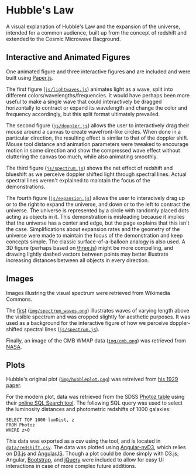 # Hubble's Law
A visual explanation of Hubble's Law and the expansion of the universe, intended for a common audience, built up from the concept of redshift and extended to the Cosmic Microwave Bacground.

## Interactive and Animated Figures
One animated figure and three interactive figures and  are included and were built using [Paper.js](http://paperjs.org/).  

The first figure ([`js/lightwaves.js`](js/lightwaves.js)) animates light as a wave, split into different colors/wavelengths/frequencies. It would have perhaps been more useful to make a single wave that could interactively be dragged horizontally to contract or expand its wavelength and change the color and frequency accordingly, but this split format ultimately prevailed.  

The second figure ([`js/doppler.js`](js/doppler.js)) allows the user to interactively drag their mouse around a canvas to create wavefront-like circles. When done in a particular direction, the resulting effect is similar to that of the doppler shift. Mouse tool distance and animation parameters were tweaked to encourage motion in some direction and show the compressed wave effect without cluttering the canvas too much, while also animating smoothly.  

The third figure ([`js/spectrum.js`](js/spectrum.js)) shows the net effect of redshift and blueshift as we perceive doppler shifted light through spectral lines. Actual spectral lines weren't explained to maintain the focus of the demonstrations.  

The fourth figure ([`js/expansion.js`](js/expansion.js)) allows the user to interacively drag up or to the right to expand the universe, and down or to the left to contract the universe. The universe is represented by a circle with randomly placed dots acting as objects in it. This demonstration is misleading because it implies that the universe has a center and edge, but the page explains that this isn't the case. Simplifications about expansion rates and the geometry of the universe were made to maintain the focus of the demonstration and keep concepts simple. The classic surface-of-a-balloon analogy is also used. A 3D figure (perhaps based on [three.js](http://threejs.org/)) might be more compelling, and drawing lightly dashed vectors between points may better illustrate increasing distances between all objects in every direction.

## Images
Images illustring the visual spectrum were retrieved from Wikimedia Commons.  

The [first](https://commons.wikimedia.org/wiki/Category:Visible_spectrum#/media/File:Spectre_detail.png) ([`img/spectrum_waves.png`](img/spectrum_waves.png)) illustrates waves of varying length above the visible spectrum and was cropped slightly for aesthetic purposes. It was used as a background for the interactive figure of how we perceive doppler-shifted spectral lines ([`js/spectrum.js`](js/spectrum.js)).  

Finally, an image of the CMB WMAP data ([`img/cmb.png`](img/cmb.png)) was retrieved from [NASA](http://map.gsfc.nasa.gov/media/121238/index.html).

## Plots
Hubble's original plot ([`img/hubbleplot.png`](img/hubbleplot.png)) was retreived from [his 1929 paper](http://adsabs.harvard.edu/cgi-bin/nph-bib_query?bibcode=1929PNAS...15..168H).  

For the modern plot, data was retrieved from the SDSS [Photoz table](http://skyserver.sdss.org/dr12/en/help/browser/browser.aspx?cmd=description+Photoz+U) using their [online SQL Search tool](http://skyserver.sdss.org/dr12/en/tools/search/sql.aspx). The following SQL query was used to select the luminosity distances and photometric redshifts of 1000 galaxies:
```
SELECT TOP 1000 lumDist, z 
FROM Photoz
WHERE z>0
```
This data was exported as a csv using the tool, and is located in [`data/redshift.csv`](data/redshift.csv). The data was plotted using [Angular-nvD3](https://krispo.github.io/angular-nvd3/), which relies on [D3.js](http://d3js.org/) and [AngularJS](https://angularjs.org/). Though a plot could be done simply with D3.js; Angular, [Bootstrap](http://getbootstrap.com/), and [jQuery](https://jquery.org/) were included to allow for easy UI interactions in case of more complex future additions.
